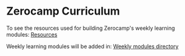 # Zerocamp Curriculum

To see the resources used for building Zerocamp's weekly learning modules: [Resources](./Resources.md)

Weekly learning modules will be added in: [Weekly modules directory](./weekly_modules)
